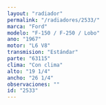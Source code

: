 ```yaml
---
layout: "radiador"
permalink: "/radiadores/2533/"
marca: "Ford"
modelo: "F-150 / F-250 / Lobo"
ano: "1967"
motor: "L6 V8"
transmision: "Estándar"
parte: "63115"
clima: "Con clima"
alto: "19 1/4"
ancho: "26 1/4"
observaciones: ""
id: "2533"
---
```


